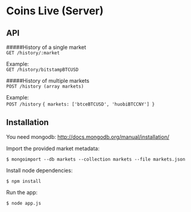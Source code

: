 Coins Live (Server)
=================

## API

#####History of a single market  
`GET /history/:market`    

Example:  
`GET /history/bitstampBTCUSD`

#####History of multiple markets  
`POST /history (array markets)`  

Example:  
`POST /history`
`{ markets: ['btceBTCUSD', 'huobiBTCCNY'] }`

## Installation

You need mongodb: http://docs.mongodb.org/manual/installation/

Import the provided market metadata:

    $ mongoimport --db markets --collection markets --file markets.json 

Install node dependencies:

    $ npm install
    
Run the app:

    $ node app.js
